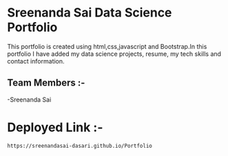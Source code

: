 # Sreenanda Sai  Data Science Portfolio
<!-- Sreenanda Sai Portfolio -->

 This portfolio is created using html,css,javascript and Bootstrap.In this portfolio I have added my data science projects, resume, my tech skills and contact information.
    
  ## Team Members :-
  -Sreenanda  Sai
  
  # Deployed Link :-
    https://sreenandasai-dasari.github.io/Portfolio
    
  


